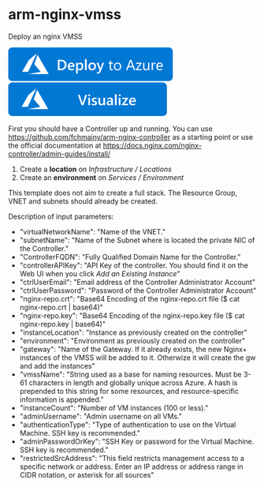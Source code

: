 # arm-nginx-vmss
Deploy an nginx VMSS

[![Deploy To Azure](https://raw.githubusercontent.com/Azure/azure-quickstart-templates/master/1-CONTRIBUTION-GUIDE/images/deploytoazure.svg?sanitize=true)](https://portal.azure.com/#create/Microsoft.Template/uri/https%3A%2F%2Fraw.githubusercontent.com%2Ffchmainy%2Farm-nginx-vmss%2Fmain%2Fazuredeploy.json)  [![Visualize](https://raw.githubusercontent.com/Azure/azure-quickstart-templates/master/1-CONTRIBUTION-GUIDE/images/visualizebutton.svg?sanitize=true)](http://armviz.io/#/?load=https%3A%2F%2Fraw.githubusercontent.com%2Ffchmainy%2Farm-nginx-vmss%2Fmain%2Fazuredeploy.json)

First you should have a Controller up and running. You can use https://github.com/fchmainy/arm-nginx-controller as a starting point or use the official documentation at https://docs.nginx.com/nginx-controller/admin-guides/install/

1. Create a **location** on *Infrastructure / Locations*
2. Create an **environment** on *Services / Environment*

This template does not aim to create a full stack. The Resource Group, VNET and subnets should already be created.

Description of input parameters:
- "virtualNetworkName": "Name of the VNET."
- "subnetName": "Name of the Subnet where is located the private NIC of the Controller."
- "ControllerFQDN": "Fully Qualified Domain Name for the Controller."
- "controllerAPIKey": "API Key of the controller. You should find it on the Web UI when you click *Add an Existing Instance*"
- "ctrlUserEmail": "Email address of the Controller Administrator Account"
- "ctrlUserPassword": "Password of the Controller Administrator Account"
- "nginx-repo.crt": "Base64 Encoding of the nginx-repo.crt file ($ cat nginx-repo.crt | base64)"
- "nginx-repo.key": "Base64 Encoding of the nginx-repo.key file ($ cat nginx-repo.key | base64)"
- "instanceLocation": "Instance as previously created on the controller"
- "environment": "Environment as previously created on the controller"
- "gateway": "Name of the Gateway. If it already exists, the new Nginx+ instances of the VMSS will be added to it. Otherwize it will create the gw and add the instances"
- "vmssName": "String used as a base for naming resources. Must be 3-61 characters in length and globally unique across Azure. A hash is prepended to this string for some resources, and resource-specific information is appended."
- "instanceCount": "Number of VM instances (100 or less)."
- "adminUsername":  "Admin username on all VMs."
- "authenticationType": "Type of authentication to use on the Virtual Machine. SSH key is recommended."
- "adminPasswordOrKey": "SSH Key or password for the Virtual Machine. SSH key is recommended."
- "restrictedSrcAddress": "This field restricts management access to a specific network or address. Enter an IP address or address range in CIDR notation, or asterisk for all sources"





